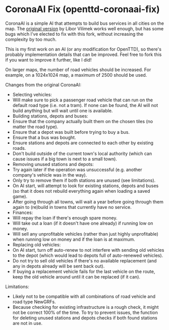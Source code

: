 # CoronaAI Fix (openttd-coronaai-fix)
CoronaAI is a simple AI that attempts to build bus services in all cities on the map. The [original version](https://www.tt-forums.net/viewtopic.php?p=1238174) by Libor Vilimek works well enough, but has some bugs which I've elected to fix with this fork, without increasing the complexity by too much.

This is my first work on an AI (or any modification for OpenTTD), so there's probably implementation details that can be improved. Feel free to fork this if you want to improve it further, like I did!

On larger maps, the number of road vehicles should be increased. For example, on a 1024x1024 map, a maximum of 2500 should be used.

Changes from the original CoronaAI:
* Selecting vehicles:
 * Will make sure to pick a passenger road vehicle that can run on the default road type (i.e. not a tram). If none can be found, the AI will not build anything but will wait until one is available.
* Building stations, depots and buses:
 * Ensure that the company actually built them on the chosen tiles (no matter the road type).
 * Ensure that a depot was built before trying to buy a bus.
 * Ensure that a bus was bought.
 * Ensure stations and depots are connected to each other by existing roads.
 * Don't build outside of the current town's local authority (which can cause issues if a big town is next to a small town).
* Removing unused stations and depots:
 * Try again later if the operation was unsuccessful (e.g. another company's vehicle was in the way).
 * Only try to remove them if both stations are unused (see limitations).
* On AI start, will attempt to look for existing stations, depots and buses (so that it does not rebuild everything again when loading a saved game).
* After going through all towns, will wait a year before going through them again to (re)build in towns that currently have no service.
* Finances:
 * Will repay the loan if there's enough spare money.
 * Will take out a loan (if it doesn't have one already) if running low on money.
 * Will sell any unprofitable vehicles (rather than just highly unprofitable) when running low on money and if the loan is at maximum.
* Replacing old vehicles:
 * On AI start, turn off auto-renew to not interfere with sending old vehicles to the depot (which would lead to depots full of auto-renewed vehicles).
 * Do not try to sell old vehicles if there's no available replacement (and any in depots already will be sent back out).
 * If buying a replacement vehicle fails for the last vehicle on the route, keep the old vehicle around until it can be replaced (if it can).

Limitations:
* Likely not to be compatible with all combinations of road vehicle and road type NewGRFs.
* Because checking for existing infrastructure is a rough check, it might not be correct 100% of the time. To try to prevent issues, the function for deleting unused stations and depots checks if both found stations are not in use.